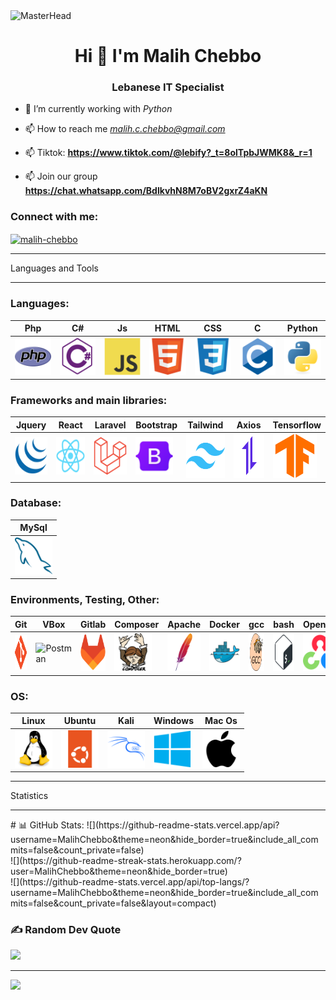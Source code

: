 <img src="https://user-images.githubusercontent.com/74038190/225813708-98b745f2-7d22-48cf-9150-083f1b00d6c9.gif" alt="MasterHead" height="400" width="100%">

<h1 align="center">Hi 👋  I'm Malih Chebbo</h1>

<h3 align="center">Lebanese IT Specialist</h3>


- 🌱 I’m currently working with *Python*

- 📫 How to reach me *malih.c.chebbo@gmail.com*
- 📫 Tiktok: **https://www.tiktok.com/@lebify?_t=8olTpbJWMK8&_r=1**
- 📫 Join our group **https://chat.whatsapp.com/BdlkvhN8M7oBV2gxrZ4aKN**

<h3 align="left">Connect with me:</h3>
<p align="left">
<a href="https://www.linkedin.com/in/malih-chebbo" target="blank"><img align="center" src="https://raw.githubusercontent.com/rahuldkjain/github-profile-readme-generator/master/src/images/icons/Social/linked-in-alt.svg" alt="malih-chebbo" height="30" width="40" /></a>
</p>

<hr>
Languages and Tools 
<hr>
<div>

### Languages:
| Php | C# | Js | HTML | CSS | C | Python |
|----------|----------|----------|-----|-----|-----|-----|
|  <img src="https://github.com/devicons/devicon/blob/master/icons/php/php-original.svg" title="Python"  alt="Python" width="60" height="60"/> |  <img src="https://github.com/devicons/devicon/blob/master/icons/csharp/csharp-line.svg" title="C"  alt="C" width="60" height="60"/> |  <img src="https://github.com/devicons/devicon/blob/master/icons/javascript/javascript-original.svg" title="JavaScript" alt="JavaScript" width="60" height="60"/> |  <img src="https://github.com/devicons/devicon/blob/master/icons/html5/html5-original.svg" title="HTML" alt="HTML" width="60" height="60"/>| <img src="https://github.com/devicons/devicon/blob/master/icons/css3/css3-original.svg" title="CSS3" alt="CSS3" width="60" height="60"/>| <img src="https://github.com/devicons/devicon/blob/master/icons/c/c-original.svg" title="C" alt="C" width="60" height="60"/>|<img src="https://github.com/devicons/devicon/blob/master/icons/python/python-original.svg" title="Python" alt="Python" width="60" height="60"/>|
### Frameworks and main libraries:

| Jquery | React | Laravel | Bootstrap | Tailwind | Axios | Tensorflow
|----------|----------|----------|----------|----------|----------|----------|
|  <img src="https://github.com/devicons/devicon/blob/master/icons/jquery/jquery-original.svg" title="Jquery"  alt="Jquery" width="60" height="60"/>|  <img src="https://github.com/devicons/devicon/blob/master/icons/react/react-original.svg" title="React"  alt="React" width="60" height="60"/>| <img src="https://github.com/devicons/devicon/blob/master/icons/laravel/laravel-original.svg" title="Laravel" alt="Laravel" width="60" height="60"/>| <img src="https://github.com/devicons/devicon/blob/master/icons/bootstrap/bootstrap-original.svg" title="Bootstrap" alt="Bootstrap" width="60" height="60"/>| <img src="https://github.com/devicons/devicon/blob/master/icons/tailwindcss/tailwindcss-original.svg" title="Tailwind" alt="Tailwind" width="70" height="70"/>| <img src="https://github.com/devicons/devicon/blob/master/icons/axios/axios-plain.svg" title="Axios" alt="Axios" width="70" height="70"/>| <img src="https://github.com/devicons/devicon/blob/master/icons/tensorflow/tensorflow-original.svg" title="Tensorflow" alt="Tensorflow" width="70" height="70"/>|

### Database:

| MySql |
|----------|
| <img src="https://github.com/devicons/devicon/blob/master/icons/mysql/mysql-original.svg" title="mySql" alt="mySql" width="60" height="60"/> | 

### Environments, Testing, Other:

| Git | VBox | Gitlab | Composer | Apache | Docker | gcc | bash | OpenCv | Filezilla | Puty | Powershell
|----------|----------|----------|----------|----------|----------|----------|----------|----------|----------|----------|----------|
|<img src="https://github.com/devicons/devicon/blob/master/icons/git/git-original.svg" title="Git" alt="Git" width="55" height="55"/>| <img src="https://banner2.cleanpng.com/20190501/xvt/kisspng-computer-icons-virtualbox-portable-network-graphic-virtualbox-icon-of-line-style-available-in-svg-5cca247f73f9e3.6112721115567514874751.jpg" title="Postman" alt="Postman" width="55" height="55"/>| <img src="https://github.com/devicons/devicon/blob/master/icons/gitlab/gitlab-original.svg" title="Nodejs" alt="Nodejs" width="60" height="60"/>|<img src="https://github.com/devicons/devicon/blob/master/icons/composer/composer-original.svg" title="Composer" alt="Composer" width="60" height="60"/>| <img src="https://github.com/devicons/devicon/blob/master/icons/apache/apache-original.svg" title="Apache" alt="Apache" width="60" height="60"/>| <img src="https://github.com/devicons/devicon/blob/master/icons/docker/docker-original.svg" title="Docker" alt="Docker" width="60" height="60"/>| <img src="https://github.com/devicons/devicon/blob/master/icons/gcc/gcc-original.svg" title="gcc" alt="gcc" width="60" height="60"/>| <img src="https://github.com/devicons/devicon/blob/master/icons/bash/bash-original.svg" title="bash" alt="bash" width="60" height="60"/>| <img src="https://github.com/devicons/devicon/blob/master/icons/opencv/opencv-original.svg" title="opencv" alt="opencv" width="60" height="60"/>| <img src="https://github.com/devicons/devicon/blob/master/icons/filezilla/filezilla-original.svg" title="filezilla" alt="filezilla" width="60" height="60"/>| <img src="https://github.com/devicons/devicon/blob/master/icons/putty/putty-original.svg" title="puty" alt="puty" width="60" height="60"/>| <img src="https://github.com/devicons/devicon/blob/master/icons/powershell/powershell-original.svg" title="powershell" alt="powershell" width="60" height="60"/>| 




### OS:

| Linux | Ubuntu | Kali | Windows | Mac Os
|----------|----------|----------|----------|----------|
| <img src="https://github.com/devicons/devicon/blob/master/icons/linux/linux-original.svg" title="Linux" alt="Linux" width="60" height="60"/> | <img src="https://github.com/devicons/devicon/blob/master/icons/ubuntu/ubuntu-original.svg" title="Ubuntu" alt="Ubuntu" width="60" height="60"/> | <img src="https://github.com/canaleal/devicon/blob/new-icon-kali-linux/icons/kalilinux/kalilinux-original-wordmark.svg" title="Linux" alt="Linux" width="60" height="60"/> |<img src="https://github.com/devicons/devicon/blob/master/icons/windows8/windows8-original.svg" title="Windows" alt="Windows" width="60" height="60"/> |<img src="https://github.com/devicons/devicon/blob/master/icons/apple/apple-original.svg" title="Apple" alt="Apple" width="60" height="60"/> |


<hr>
Statistics 
<hr>
# 📊 GitHub Stats:
![](https://github-readme-stats.vercel.app/api?username=MalihChebbo&theme=neon&hide_border=true&include_all_commits=false&count_private=false)<br/>
![](https://github-readme-streak-stats.herokuapp.com/?user=MalihChebbo&theme=neon&hide_border=true)<br/>
![](https://github-readme-stats.vercel.app/api/top-langs/?username=MalihChebbo&theme=neon&hide_border=true&include_all_commits=false&count_private=false&layout=compact)

### ✍️ Random Dev Quote
![](https://quotes-github-readme.vercel.app/api?type=horizontal&theme=radical)

---
[![](https://visitcount.itsvg.in/api?id=MalihChebbo&icon=0&color=0)](https://visitcount.itsvg.in)

<!-- Proudly created with GPRM ( https://gprm.itsvg.in ) -->
